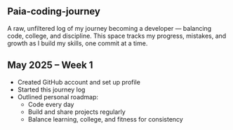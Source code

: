 ## Paia-coding-journey

A raw, unfiltered log of my journey becoming a developer — balancing code, college, and discipline. This space tracks my progress, mistakes, and growth as I build my skills, one commit at a time.


## May 2025 – Week 1

- Created GitHub account and set up profile
- Started this journey log
- Outlined personal roadmap: 
  - Code every day 
  - Build and share projects regularly
  - Balance learning, college, and fitness for consistency
